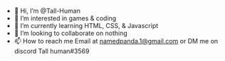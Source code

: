 - 👋 Hi, I’m @Tall-Human
- 👀 I’m interested in games & coding
- 🌱 I’m currently learning HTML, CSS, & Javascript
- 💞️ I’m looking to collaborate on nothing 
- 📫 How to reach me Email at namedpanda.1@gmail.com or DM me on discord Tall human#3569

<!---
Tall-Human/Tall-Human is a ✨ special ✨ repository because its `README.md` (this file) appears on your GitHub profile.
You can click the Preview link to take a look at your changes.
--->
